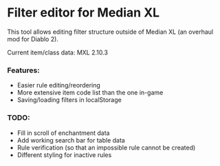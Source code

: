 # Filter editor for Median XL #

This tool allows editing filter structure outside of Median XL (an overhaul mod for Diablo 2).

Current item/class data: MXL 2.10.3

### Features:
- Easier rule editing/reordering
- More extensive item code list than the one in-game
- Saving/loading filters in localStorage


### TODO:
- Fill in scroll of enchantment data
- Add working search bar for table data
- Rule verification (so that an impossible rule cannot be created)
- Different styling for inactive rules
